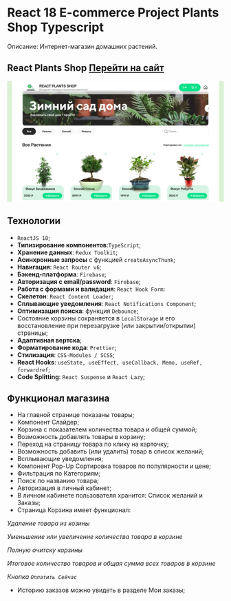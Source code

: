 
# React 18 E-commerce Project Plants Shop Typescript

Описание: Интернет-магазин домашних растений.

## React Plants Shop [Перейти на сайт](https://plant-project-uplerika.vercel.app/)

![App Screenshot](https://raw.githubusercontent.com/Uplerika/plant-project/main/public/PlantsShop.png)


## Технологии

- `ReactJS 18`;
- **Типизирование компонентов**:`TypeScript`;
- **Хранение данных**: `Redux Toolkit`; 
- **Асинхронные запросы** с функцией `createAsyncThunk`;
- **Навигация**: `React Router v6`;
- **Бэкенд-платформа**: `Firebase`;
- **Авторизация с email/password**: `Firebase`;
- **Работа с формами и валидация**: `React Hook Form`:
- **Cкелетон**: `React Content Loader`;
- **Сплывающие уведомления**: `React Notifications Component`;
- **Оптимизация поиска**: функция `Debounce`;
- Состояние корзины сохраняется в `LocalStorage` и его восстановление при перезагрузке (или закрытии/открытии) страницы; 
- **Адаптивная вертска**;
- **Форматирование кода**: `Prettier`;
- **Стилизация**: `CSS-Modules / SCSS`;
- **React Hooks**: `useState, useEffect, useCallback, Memo, useRef, forwardref`;
- **Code Splitting**: `React Suspense` и `React Lazy`;

## Функционал магазина
- На главной странице показаны товары;
- Компонент Слайдер;
- Корзина с показателем количества товара и общей суммой;
- Возможность добавлять товары в корзину;
- Переход на страницу товара по клику на карточку;
- Возможность добавить (или удалить) товар в список желаний;
- Всплывающие уведомления;
- Компонент Pop-Up Сортировка товаров по популярности и цене;
- Фильтрация по Категориям;
- Поиск по названию товара;
- Авторизация в личный кабинет;
- В личном кабинете пользователя хранится: Список желаний и Заказы;
- Страница Корзина имеет функционал:

*Удаление товара из козины*

*Уменьшение или увеличение количества товара в корзине*

*Полную очитску корзины*

*Итоговое количество товаров и общая сумма всех товаров в корзине*

*Кнопка `Оплатить Сейчас`*

- Историю заказов можно увидеть в разделе Мои заказы;
